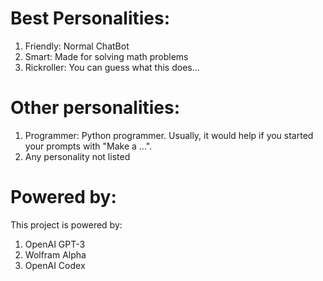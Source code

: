 # Best Personalities:
1. Friendly: Normal ChatBot
2. Smart: Made for solving math problems
3. Rickroller: You can guess what this does...

# Other personalities:
1. Programmer: Python programmer. Usually, it would help if you started your prompts with "Make a ...".
2. Any personality not listed

# Powered by:
This project is powered by:
1. OpenAI GPT-3
2. Wolfram Alpha
3. OpenAI Codex
